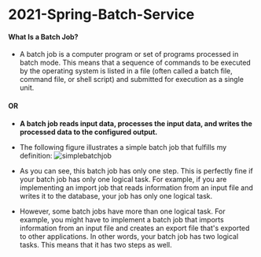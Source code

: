 # 2021-Spring-Batch-Service

#### What Is a Batch Job?
* A batch job is a computer program or set of programs processed in batch mode. 
This means that a sequence of commands to be executed by the operating system is listed in a file (often called a batch file, command file, or 
shell script) and submitted for execution as a single unit.
#### OR
* **A batch job reads input data, processes the input data, and writes the processed data to the configured output.**

* The following figure illustrates a simple batch job that fulfills my definition:
![simplebatchjob](https://www.petrikainulainen.net/wp-content/uploads/simplebatchjob.png "simplebatchjob")

* As you can see, this batch job has only one step. This is perfectly fine if your batch job has only one logical task. For example, if you are implementing an import job that reads information from an input file and writes it to the database, your job has only one logical task.

* However, some batch jobs have more than one logical task. For example, you might have to implement a batch job that imports information from an input file and creates an export file that's exported to other applications. In other words, your batch job has two logical tasks. This means that it has two steps as well.
